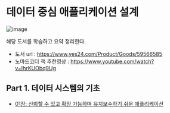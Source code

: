 # 데이터 중심 애플리케이션 설계

![image](https://github.com/dhkdn9192/data_engineer_career/assets/11307388/89f5201a-d1e7-42e6-92df-731c04338323)

해당 도서를 학습하고 요약 정리한다.
* 도서 url : https://www.yes24.com/Product/Goods/59566585
* 노마드코더 책 추천영상 : https://www.youtube.com/watch?v=IhrKUObq9Ug


## Part 1. 데이터 시스템의 기초

* [01장: 신뢰할 수 있고 확장 가능하며 유지보수하기 쉬운 애플리케이션](ch01.md)

